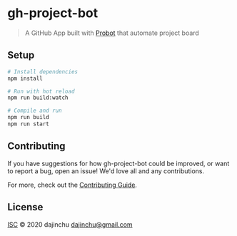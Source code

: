 # gh-project-bot

> A GitHub App built with [Probot](https://github.com/probot/probot) that automate project board

## Setup

```sh
# Install dependencies
npm install

# Run with hot reload
npm run build:watch

# Compile and run
npm run build
npm run start
```

## Contributing

If you have suggestions for how gh-project-bot could be improved, or want to report a bug, open an issue! We'd love all and any contributions.

For more, check out the [Contributing Guide](CONTRIBUTING.md).

## License

[ISC](LICENSE) © 2020 dajinchu <dajinchu@gmail.com>
